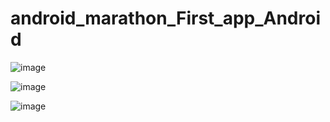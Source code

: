 # android_marathon_First_app_Android

![image](https://github.com/kekuchh/android_marathon_First_app_Android/assets/98802601/a64b7b20-63b0-41ed-95c6-3558b99109b8)

![image](https://github.com/kekuchh/android_marathon_First_app_Android/assets/98802601/28399ec6-4c51-4261-bfc4-9c2672c59f8b)

![image](https://github.com/kekuchh/android_marathon_First_app_Android/assets/98802601/d367fda3-8f60-4807-887f-96ad7164955c)
